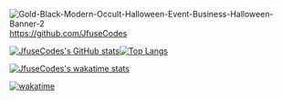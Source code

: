 

<!--
**JfuseCodes/JfuseCodes** is a ✨ _special_ ✨ repository because its `README.md` (this file) appears on your GitHub profile.

Here are some ideas to get you started:

- 🔭 I’m currently working on ...
- 🌱 I’m currently learning ...
- 👯 I’m looking to collaborate on ...
- 🤔 I’m looking for help with ...
- 💬 Ask me about ...
- 📫 How to reach me: ...
- 😄 Pronouns: ...
- ⚡ Fun fact: ...
-->

<img src="https://i.ibb.co/gWRD4WC/Gold-Black-Modern-Occult-Halloween-Event-Business-Halloween-Banner-2.png" alt="Gold-Black-Modern-Occult-Halloween-Event-Business-Halloween-Banner-2" border="0">https://github.com/JfuseCodes

[![JfuseCodes's GitHub stats](https://github-readme-stats.vercel.app/api?username=JfuseCodes)](https://github.com/JfuseCodes/github-readme-stats)[![Top Langs](https://github-readme-stats.vercel.app/api/top-langs/?username=JfuseCodes&layout=compact)](https://github.com/JfuseCodes/github-readme-stats)

[![JfuseCodes's wakatime stats](https://github-readme-stats.vercel.app/api/wakatime?username=JfuseCodes)](https://github.com/JfuseCodes/github-readme-stats)

[![wakatime](https://wakatime.com/badge/user/aef47d24-80a6-44dd-810e-86167099636a.svg)](https://wakatime.com/@aef47d24-80a6-44dd-810e-86167099636a)

